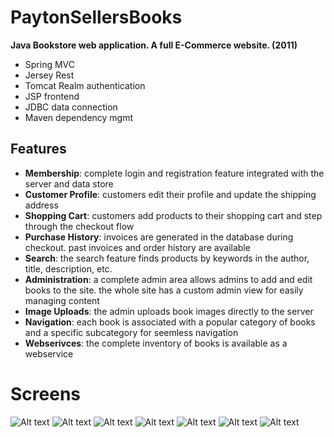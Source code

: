 # PaytonSellersBooks 
__Java Bookstore web application. A full E-Commerce website. (2011)__
* Spring MVC
* Jersey Rest
* Tomcat Realm authentication
* JSP frontend
* JDBC data connection
* Maven dependency mgmt

## Features
* **Membership**: complete login and registration feature integrated with the server and data store
* **Customer Profile**: customers edit their profile and update the shipping address
* **Shopping Cart**: customers add products to their shopping cart and step through the checkout flow
* **Purchase History**: invoices are generated in the database during checkout. past invoices and order history
are available
* **Search**: the search feature finds products by keywords in the author, title, description, etc.
* **Administration**: a complete admin area allows admins to add and edit books to the site. the whole site has a custom admin view for easily managing content
* **Image Uploads**: the admin uploads book images directly to the server
* **Navigation**: each book is associated with a popular category of books and a specific subcategory for seemless navigation
* **Webserivces**: the complete inventory of books is available as a webservice


# Screens
![Alt text](/screens/1.jpg)
![Alt text](/screens/2.jpg)
![Alt text](/screens/6.jpg)
![Alt text](/screens/7.jpg)
![Alt text](/screens/8.jpg)
![Alt text](/screens/9.jpg)
![Alt text](/screens/10.jpg)


